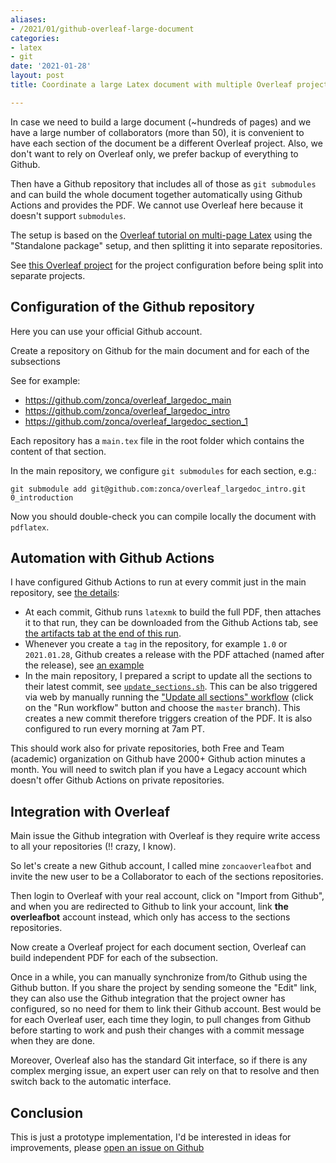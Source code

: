 ```yaml
---
aliases:
- /2021/01/github-overleaf-large-document
categories:
- latex
- git
date: '2021-01-28'
layout: post
title: Coordinate a large Latex document with multiple Overleaf projects and Github

---
```


In case we need to build a large document (~hundreds of pages) and we have a large number of collaborators (more than 50), it is convenient to have each section of the document be a
different Overleaf project. Also, we don't want to rely on Overleaf only, we prefer backup of everything to Github.

Then have a Github repository that includes all of those as `git submodules` and can build the whole document together automatically using Github Actions and provides the PDF. We cannot use Overleaf here because it doesn't support `submodules`.

The setup is based on the [Overleaf tutorial on multi-page Latex](https://www.overleaf.com/learn/latex/Multi-file_LaTeX_projects#The_standalone_package) using the "Standalone package" setup, and then splitting it into separate repositories.

See [this Overleaf project](https://www.overleaf.com/read/xfcwyzncxhjh) for the project configuration before being split into separate projects.

## Configuration of the Github repository

Here you can use your official Github account.

Create a repository on Github for the main document and for each of the subsections

See for example:

* <https://github.com/zonca/overleaf_largedoc_main>
* <https://github.com/zonca/overleaf_largedoc_intro>
* <https://github.com/zonca/overleaf_largedoc_section_1>

Each repository has a `main.tex` file in the root folder which contains the
content of that section.

In the main repository, we configure `git submodules` for each section, e.g.:

    git submodule add git@github.com:zonca/overleaf_largedoc_intro.git 0_introduction

Now you should double-check you can compile locally the document with `pdflatex`.

## Automation with Github Actions

I have configured Github Actions to run at every commit just in the main repository, see [the details](https://github.com/zonca/overleaf_largedoc_main/blob/master/.github/workflows/build_latex.yml):

* At each commit, Github runs `latexmk` to build the full PDF, then attaches it to that run, they can be downloaded from the Github Actions tab, see [the artifacts tab at the end of this run](https://github.com/zonca/overleaf_largedoc_main/actions/runs/519568514).
* Whenever you create a `tag` in the repository, for example `1.0` or `2021.01.28`, Github creates a release with the PDF attached (named after the release), see [an example](https://github.com/zonca/overleaf_largedoc_main/releases/tag/2021.01.28)
* In the main repository, I prepared a script to update all the sections to their latest commit, see [`update_sections.sh`](https://github.com/zonca/overleaf_largedoc_main/blob/master/update_sections.sh). This can be also triggered via web by manually running the ["Update all sections" workflow](https://github.com/zonca/overleaf_largedoc_main/actions?query=workflow%3A%22Update+all+sections%22) (click on the "Run workflow" button and choose the `master` branch). This creates a new commit therefore triggers creation of the PDF. It is also configured to run every morning at 7am PT.

This should work also for private repositories, both Free and Team (academic) organization on Github have 2000+ Github action minutes a month. You will need to switch plan if you have a Legacy account which doesn't offer Github Actions on private repositories.

## Integration with Overleaf

Main issue the Github integration with Overleaf is they require write access to all your repositories (!! crazy, I know).

So let's create a new Github account, I called mine `zoncaoverleafbot` and invite the new user to be a Collaborator to each of the sections repositories.

Then login to Overleaf with your real account, click on "Import from Github", and when you are redirected to Github to link your account, link **the overleafbot** account instead, which only has access to the sections repositories.

Now create a Overleaf project for each document section, Overleaf can build independent PDF for each of the subsection.

Once in a while, you can manually synchronize from/to Github using the Github button.
If you share the project by sending someone the "Edit" link, they can also use the Github integration that the project owner has configured, so no need for them to link their Github account.
Best would be for each Overleaf user, each time they login, to pull changes from Github before starting to work and push their changes with a commit message when they are done.


Moreover, Overleaf also has the standard Git interface, so if there is any complex merging issue, an expert user can rely on that to resolve and then switch back to the automatic interface.

## Conclusion

This is just a prototype implementation, I'd be interested in ideas for improvements, please [open an issue on Github](https://github.com/zonca/overleaf_largedoc_main/issues)
